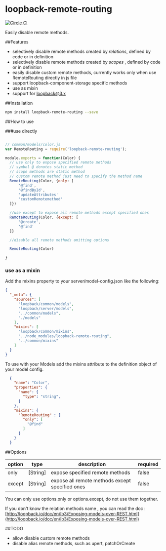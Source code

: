 # loopback-remote-routing
[![Circle CI](https://circleci.com/gh/Neil-UWA/loopback-remote-routing/tree/master.svg?style=svg)](https://circleci.com/gh/Neil-UWA/loopback-remote-routing/tree/master)

Easily disable remote methods.

##Features

- selectively disable remote methods created by *relations*, defined by code or in definition
- selectively disable remote methods created by *scopes* , defined by code or in definition
- easily disable custom remote methods, currently works only when use RemoteRouting directly in js file
- support loopback-component-storage specific methods
- use as mixin
- support for loopback@3.x

##Installation

```bash
npm install loopback-remote-routing --save
```

##How to use

###use directly

```js

// common/models/color.js
var RemoteRouting = require('loopback-remote-routing');

module.exports = function(Color) {
  // use only to expose specified remote methods
  // symbol @ denotes static method
  // scope methods are static method
  // custom remote method just need to specify the method name
  RemoteRouting(Color, {only: [
      '@find',
      '@findById',
      'updateAttributes'
      'customRemotemethod'
  ]})

  //use except to expose all remote methods except specified ones
  RemoteRouting(Color, {except: [
      '@create',
      '@find'
  ]}

  //disable all remote methods omitting options

  RemoteRouting(Color)

}

```

### use as a mixin

Add the mixins property to your server/model-config.json like the following:

```json
{
  "_meta": {
    "sources": [
      "loopback/common/models",
      "loopback/server/models",
      "../common/models",
      "./models"
    ],
    "mixins": [
      "loopback/common/mixins",
      "../node_modules/loopback-remote-routing",
      "../common/mixins"
    ]
  }
}

```

To use with your Models add the mixins attribute to the definition object of your model config.

```json
  {
    "name": "Color",
    "properties": {
      "name": {
        "type": "string",
      }
    },
    "mixins": {
      "RemoteRouting" : {
        "only": [
          "@find"
        ]
      }
    }
  }
```

##Options

| option | type | description | required |
| ------ | ---- | ----------- | -------- |
|only| [String] | expose specified remote methods | false |
|except| [String] |  expose all remote methods except specified ones | false |

You can only use options.only or options.except, do not use them together.

If you don't know the relation methods name , you can read the doc : [http://loopback.io/doc/en/lb3/Exposing-models-over-REST.html](http://loopback.io/doc/en/lb3/Exposing-models-over-REST.html)


##TODO
- allow disable custom remote methods
- disable alias remote methods, such as upert, patchOrCreate
